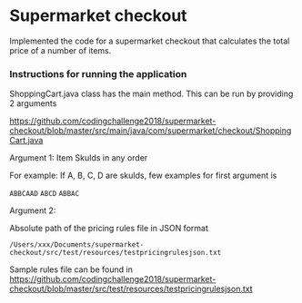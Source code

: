 # Supermarket checkout
Implemented the code for a supermarket checkout that calculates the total price of a number of items.

### Instructions for running the application

ShoppingCart.java class has the main method. This can be run by providing 2 arguments

https://github.com/codingchallenge2018/supermarket-checkout/blob/master/src/main/java/com/supermarket/checkout/ShoppingCart.java

Argument 1: Item SkuIds in any order

For example: If A, B, C, D are skuIds, few examples for first argument is

`ABBCAAD`
`ABCD`
`ABBAC`

Argument 2: 

Absolute path of the pricing rules file in JSON format

`/Users/xxx/Documents/supermarket-checkout/src/test/resources/testpricingrulesjson.txt`

Sample rules file can be found in https://github.com/codingchallenge2018/supermarket-checkout/blob/master/src/test/resources/testpricingrulesjson.txt